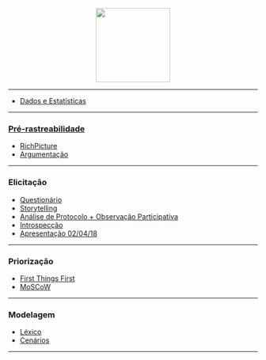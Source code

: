 <img style="display: block; margin: 0 auto;" src="http://www.freelogovectors.net/wp-content/uploads/2016/12/twitch-logo1.png" width=150px height=150px>

***

* [Dados e Estatísticas](Dados-e-Estatísticas)

***

### [Pré-rastreabilidade](Pre-rastreabilidade)

* [RichPicture](RichPicture)
* [Argumentação](Argumentação)

***

### Elicitação

* [Questionário](Questionario)
* [Storytelling](Storytelling)
* [Análise de Protocolo + Observação Participativa](https://github.com/gabrielziegler3/Requisitos-2018-1/wiki/H%C3%ADbrido-(An%C3%A1lise-de-Protocolo--&-Observa%C3%A7%C3%A3o-Participativa))
* [Introspecção](Introspeccao)
* [Apresentação 02/04/18](https://github.com/gabrielziegler3/Requisitos-2018-1/wiki/Apresenta%C3%A7%C3%A3o-02-04-2018)

***

### Priorização

* [First Things First](https://github.com/gabrielziegler3/Requisitos-2018-1/wiki/First-Things-First)
* [MoSCoW](https://github.com/gabrielziegler3/Requisitos-2018-1/wiki/MoSCoW)

***

### Modelagem

* [Léxico](https://github.com/gabrielziegler3/Requisitos-2018-1/wiki/L%C3%A9xico)
* [Cenários](https://github.com/gabrielziegler3/Requisitos-2018-1/wiki/Cenários)

***
